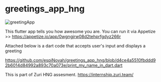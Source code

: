 # greetings_app_hng

![greetingApp](https://user-images.githubusercontent.com/81432480/130298088-7502a75c-95cb-4f4b-866c-64d0105beb4a.gif)

This flutter app tells you how awesome you are. You can run it via Appetize >> https://appetize.io/app/0wgngjrw08d2tehprfgdyz266r

Attached below is a dart code that accepts user's input and displays a greeting

https://github.com/espiNovah/greetings_app_hng/blob/d4ce4a5510fbddd92b6014d84992a893c70a073e/print_my_name_in_dart.dart

This is part of Zuri HNG assesment. https://internship.zuri.team/
